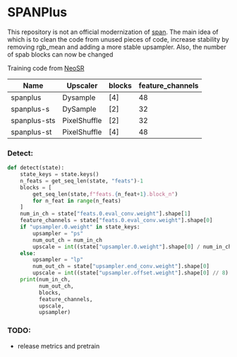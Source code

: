 # SPANPlus
This repository is not an official modernization of [span](https://github.com/hongyuanyu/SPAN). The main idea of ​​which is to clean the code from unused pieces of code, increase stability by removing rgb_mean and adding a more stable upsampler. Also, the number of spab blocks can now be changed

Training code from [NeoSR](https://github.com/muslll/neosr)

| Name        | Upscaler      | blocks    | feature_channels |
|-------------|---------------|-----------|------------------|
| spanplus    | Dysample      | [4]       | 48               |
| spanplus-s  | DySample      | [2]       | 32               |
| spanplus-sts | PixelShuffle      | [2] | 32             |
| spanplus-st | PixelShuffle  | [4]       | 48               |

### Detect:
```py 
def detect(state):
    state_keys = state.keys()
    n_feats = get_seq_len(state, "feats")-1
    blocks = [
        get_seq_len(state,f"feats.{n_feat+1}.block_n")
        for n_feat in range(n_feats)
    ]
    num_in_ch = state["feats.0.eval_conv.weight"].shape[1]
    feature_channels = state["feats.0.eval_conv.weight"].shape[0]
    if "upsampler.0.weight" in state_keys:
        upsampler = "ps"
        num_out_ch = num_in_ch
        upscale = int((state["upsampler.0.weight"].shape[0] / num_in_ch) ** 0.5)
    else:
        upsampler = "lp"
        num_out_ch = state["upsampler.end_conv.weight"].shape[0]
        upscale = int((state["upsampler.offset.weight"].shape[0] // 8) ** 0.5)
    print(num_in_ch,
          num_out_ch,
          blocks,
          feature_channels,
          upscale,
          upsampler)
```
### TODO:
- release metrics and pretrain
